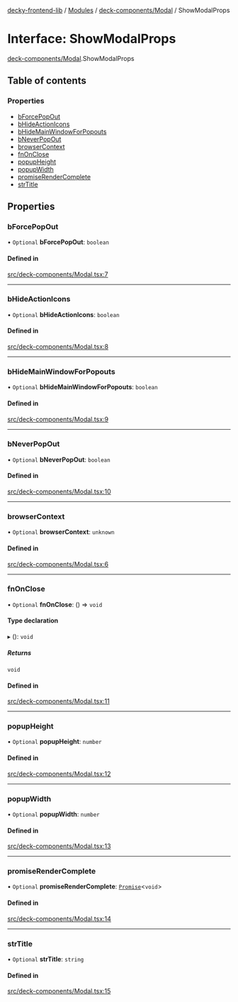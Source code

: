 [decky-frontend-lib](../README.md) / [Modules](../modules.md) / [deck-components/Modal](../modules/deck_components_Modal.md) / ShowModalProps

# Interface: ShowModalProps

[deck-components/Modal](../modules/deck_components_Modal.md).ShowModalProps

## Table of contents

### Properties

- [bForcePopOut](deck_components_Modal.ShowModalProps.md#bforcepopout)
- [bHideActionIcons](deck_components_Modal.ShowModalProps.md#bhideactionicons)
- [bHideMainWindowForPopouts](deck_components_Modal.ShowModalProps.md#bhidemainwindowforpopouts)
- [bNeverPopOut](deck_components_Modal.ShowModalProps.md#bneverpopout)
- [browserContext](deck_components_Modal.ShowModalProps.md#browsercontext)
- [fnOnClose](deck_components_Modal.ShowModalProps.md#fnonclose)
- [popupHeight](deck_components_Modal.ShowModalProps.md#popupheight)
- [popupWidth](deck_components_Modal.ShowModalProps.md#popupwidth)
- [promiseRenderComplete](deck_components_Modal.ShowModalProps.md#promiserendercomplete)
- [strTitle](deck_components_Modal.ShowModalProps.md#strtitle)

## Properties

### bForcePopOut

• `Optional` **bForcePopOut**: `boolean`

#### Defined in

[src/deck-components/Modal.tsx:7](https://github.com/SteamDeckHomebrew/decky-frontend-lib/blob/0ce1b54/src/deck-components/Modal.tsx#L7)

___

### bHideActionIcons

• `Optional` **bHideActionIcons**: `boolean`

#### Defined in

[src/deck-components/Modal.tsx:8](https://github.com/SteamDeckHomebrew/decky-frontend-lib/blob/0ce1b54/src/deck-components/Modal.tsx#L8)

___

### bHideMainWindowForPopouts

• `Optional` **bHideMainWindowForPopouts**: `boolean`

#### Defined in

[src/deck-components/Modal.tsx:9](https://github.com/SteamDeckHomebrew/decky-frontend-lib/blob/0ce1b54/src/deck-components/Modal.tsx#L9)

___

### bNeverPopOut

• `Optional` **bNeverPopOut**: `boolean`

#### Defined in

[src/deck-components/Modal.tsx:10](https://github.com/SteamDeckHomebrew/decky-frontend-lib/blob/0ce1b54/src/deck-components/Modal.tsx#L10)

___

### browserContext

• `Optional` **browserContext**: `unknown`

#### Defined in

[src/deck-components/Modal.tsx:6](https://github.com/SteamDeckHomebrew/decky-frontend-lib/blob/0ce1b54/src/deck-components/Modal.tsx#L6)

___

### fnOnClose

• `Optional` **fnOnClose**: () => `void`

#### Type declaration

▸ (): `void`

##### Returns

`void`

#### Defined in

[src/deck-components/Modal.tsx:11](https://github.com/SteamDeckHomebrew/decky-frontend-lib/blob/0ce1b54/src/deck-components/Modal.tsx#L11)

___

### popupHeight

• `Optional` **popupHeight**: `number`

#### Defined in

[src/deck-components/Modal.tsx:12](https://github.com/SteamDeckHomebrew/decky-frontend-lib/blob/0ce1b54/src/deck-components/Modal.tsx#L12)

___

### popupWidth

• `Optional` **popupWidth**: `number`

#### Defined in

[src/deck-components/Modal.tsx:13](https://github.com/SteamDeckHomebrew/decky-frontend-lib/blob/0ce1b54/src/deck-components/Modal.tsx#L13)

___

### promiseRenderComplete

• `Optional` **promiseRenderComplete**: [`Promise`]( https://developer.mozilla.org/en-US/docs/Web/JavaScript/Reference/Global_Objects/Promise )<`void`\>

#### Defined in

[src/deck-components/Modal.tsx:14](https://github.com/SteamDeckHomebrew/decky-frontend-lib/blob/0ce1b54/src/deck-components/Modal.tsx#L14)

___

### strTitle

• `Optional` **strTitle**: `string`

#### Defined in

[src/deck-components/Modal.tsx:15](https://github.com/SteamDeckHomebrew/decky-frontend-lib/blob/0ce1b54/src/deck-components/Modal.tsx#L15)
